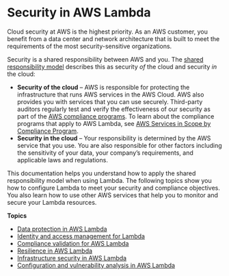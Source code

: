 # Security in AWS Lambda<a name="lambda-security"></a>

Cloud security at AWS is the highest priority\. As an AWS customer, you benefit from a data center and network architecture that is built to meet the requirements of the most security\-sensitive organizations\.

Security is a shared responsibility between AWS and you\. The [shared responsibility model](http://aws.amazon.com/compliance/shared-responsibility-model/) describes this as security *of* the cloud and security *in* the cloud:
+ **Security of the cloud** – AWS is responsible for protecting the infrastructure that runs AWS services in the AWS Cloud\. AWS also provides you with services that you can use securely\. Third\-party auditors regularly test and verify the effectiveness of our security as part of the [AWS compliance programs](http://aws.amazon.com/compliance/programs/)\. To learn about the compliance programs that apply to AWS Lambda, see [AWS Services in Scope by Compliance Program](http://aws.amazon.com/compliance/services-in-scope/)\.
+ **Security in the cloud** – Your responsibility is determined by the AWS service that you use\. You are also responsible for other factors including the sensitivity of your data, your company’s requirements, and applicable laws and regulations\. 

This documentation helps you understand how to apply the shared responsibility model when using Lambda\. The following topics show you how to configure Lambda to meet your security and compliance objectives\. You also learn how to use other AWS services that help you to monitor and secure your Lambda resources\.

**Topics**
+ [Data protection in AWS Lambda](security-dataprotection.md)
+ [Identity and access management for Lambda](security-iam.md)
+ [Compliance validation for AWS Lambda](security-compliance.md)
+ [Resilience in AWS Lambda](security-resilience.md)
+ [Infrastructure security in AWS Lambda](security-infrastructure.md)
+ [Configuration and vulnerability analysis in AWS Lambda](security-configuration.md)